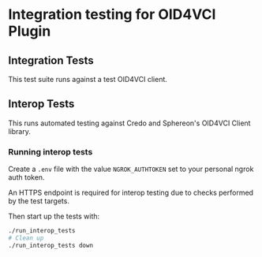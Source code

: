 # Integration testing for OID4VCI Plugin

## Integration Tests

This test suite runs against a test OID4VCI client.

## Interop Tests

This runs automated testing against Credo and Sphereon's OID4VCI Client library.


### Running interop tests

Create a `.env` file with the value `NGROK_AUTHTOKEN` set to your personal ngrok auth token.

An HTTPS endpoint is required for interop testing due to checks performed by the test targets.

Then start up the tests with:

```sh
./run_interop_tests
# Clean up
./run_interop_tests down
```
